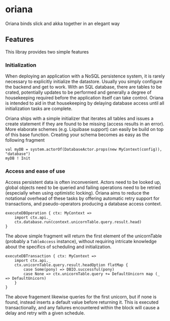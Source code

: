 # oriana
Oriana binds slick and akka together in an elegant way

## Features

This libray provides two simple features

### Initialization

When deploying an application with a NoSQL persistence system, it is rarely necessary to explicitly initialize
the datastore. Usually you simply configure the backend and get to work. With an SQL database, there are tables
to be crated, potentially updates to be performed and generally a degree of housekeeping required before the application
itself can take control. Oriana is intended to aid in that housekeeping by delaying database access until all
initialization tasks are complete.

Oriana ships with a simple initializer that iterates all tables and issues a create statement if they are found
to be missing (access results in an error). More elaborate schemes  (e.g. Liquibase support) can easily be
build on top of this base function. Creating your schema becomes as easy as the following fragment

    val myDB = system.actorOf(DatabaseActor.props(new MyContext(config)), "database")
    myDB ! Init

### Access and ease of use

Access persistent data is often inconvenient. Actors need to be looked up, global objects need to be queried
and failing operations need to be retried (especially when using optimistic locking). Oriana aims to reduce the
notational overhead of these tasks by offering automatic retry support for transactions, and pseudo-operators producing
a database access context. 

    executeDBOperation { ctx: MyContext =>
        import ctx.api._
        ctx.database.run(context.unicornTable.query.result.head)
    }
    
The above simple fragment will return the first element of the unicornTable (probably a `TableAccess` instance), without
requiring intricate knowledge about the specifics of scheduling and initialization.
 
    executeDBTransaction { ctx: MyContext =>
        import ctx.api._
        ctx.unicornTable.query.result.headOption flatMap {
            case Some(pony) => DBIO.successful(pony)
            case None => ctx.unicornTable.query += DefaultUnicorn map (_ => DefaultUnicorn)
        }
    }
    
The above fragement likewise queries for the first unicorn, but if none is found, instead inserts a default value
before returning it. This is executed transactionally, and any failures encountered within the block will
cause a delay and retry with a given schedule.